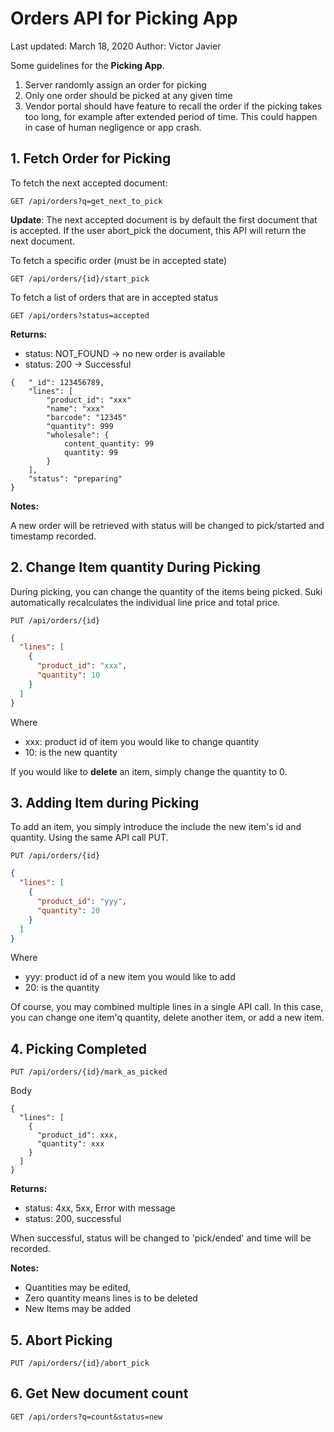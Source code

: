 # Orders API for Picking App

Last updated: March 18, 2020
Author: Victor Javier

Some guidelines for the **Picking App**.

1. Server randomly assign an order for picking
2. Only one order should be picked at any given time
3. Vendor portal should have feature to recall the order if the picking takes too long, for example after extended period of time. This could happen in case of human negligence or app crash.

## 1. Fetch Order for Picking

To fetch the next accepted document:

```
GET /api/orders?q=get_next_to_pick
```

**Update**: The next accepted document is by default the first document that is accepted. If the user
abort_pick the document, this API will return the next document.

To fetch a specific order (must be in accepted state)

```
GET /api/orders/{id}/start_pick
```

To fetch a list of orders that are in accepted status

```
GET /api/orders?status=accepted
```

**Returns:**

- status: NOT_FOUND -> no new order is available
- status: 200 -> Successful

```
{   "_id": 123456789,
    "lines": [
        "product_id": "xxx"
        "name": "xxx"
        "barcode": "12345"
        "quantity": 999
        "wholesale": {
            content_quantity: 99
            quantity: 99
        }
    ],
    "status": "preparing"
}
```

**Notes:**

A new order will be retrieved with status will be changed to pick/started and timestamp recorded.

## 2. Change Item quantity During Picking

During picking, you can change the quantity of the items being picked. Suki automatically recalculates the individual line price and total price.

```
PUT /api/orders/{id}
```

```json
{
  "lines": [
    {
      "product_id": "xxx",
      "quantity": 10
    }
  ]
}
```

Where

- xxx: product id of item you would like to change quantity
- 10: is the new quantity

If you would like to **delete** an item, simply change the quantity to 0.

## 3. Adding Item during Picking

To add an item, you simply introduce the include the new item's id and quantity. Using the same API call PUT.

```
PUT /api/orders/{id}
```

```json
{
  "lines": [
    {
      "product_id": "yyy",
      "quantity": 20
    }
  ]
}
```

Where

- yyy: product id of a new item you would like to add
- 20: is the quantity

Of course, you may combined multiple lines in a single API call. In this case, you can change one item'q quantity, delete another item, or add a new item.

## 4. Picking Completed

```
PUT /api/orders/{id}/mark_as_picked
```

Body

```
{
  "lines": [
    {
      "product_id": xxx,
      "quantity": xxx
    }
  ]
}
```

**Returns:**

- status: 4xx, 5xx, Error with message
- status: 200, successful

When successful, status will be changed to 'pick/ended' and time will be recorded.

**Notes:**

- Quantities may be edited,
- Zero quantity means lines is to be deleted
- New Items may be added

## 5. Abort Picking

```
PUT /api/orders/{id}/abort_pick
```

## 6. Get New document count

```
GET /api/orders?q=count&status=new
```
